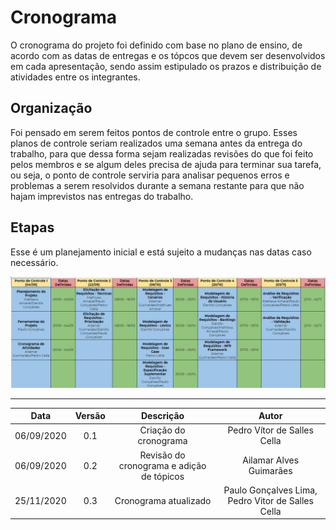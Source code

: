 # Cronograma
O cronograma do projeto foi definido com base no plano de ensino, de acordo com as datas de entregas e os tópcos que devem ser desenvolvidos em cada apresentação, sendo assim estipulado os prazos e distribuição de atividades entre os integrantes. 

## Organização
Foi pensado em serem feitos pontos de controle entre o grupo. Esses planos de controle seriam realizados uma semana antes da entrega do trabalho, para que dessa forma sejam realizadas revisões do que foi feito pelos membros e se algum deles precisa de ajuda para terminar sua tarefa, ou seja, o ponto de controle serviria para analisar pequenos erros e problemas a serem resolvidos durante a semana restante para que não hajam imprevistos nas entregas do trabalho. 

## Etapas
Esse é um planejamento inicial e está sujeito a mudanças nas datas caso necessário.

![Cronograma](./Images/cronogramaV2.png)

---
|Data|Versão|Descrição|Autor|
|:--:|:----:|:-------:|:---:|
|06/09/2020|0.1|Criação do cronograma|Pedro Vítor de Salles Cella|
|06/09/2020|0.2|Revisão do cronograma e adição de tópicos|Ailamar Alves Guimarães|
|25/11/2020|0.3|Cronograma atualizado|Paulo Gonçalves Lima, Pedro Vitor de Salles Cella|
